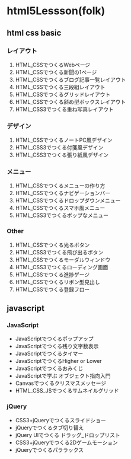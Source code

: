 # html5Lessson(folk)

## html css basic

### レイアウト

1. HTML_CSSでつくるWebページ
1. HTML_CSSでつくる新聞の1ページ
1. HTML_CSSでつくるブログ記事一覧レイアウト
1. HTML_CSSでつくる三段組レイアウト
1. HTML_CSSでつくるグリッドレイアウト
1. HTML_CSSでつくる斜め型ボックスレイアウト
1. HTML_CSS3でつくる重ね写真レイアウト

### デザイン

1. HTML_CSSでつくるノートPC風デザイン
1. HTML_CSS3でつくる付箋風デザイン
1. HTML_CSS3でつくる張り紙風デザイン

### メニュー

1. HTML_CSSでつくるメニューの作り方
1. HTML_CSSでつくるナビゲーションバー
1. HTML_CSSでつくるドロップダウンメニュー
1. HTML_CSSでつくるスマホ風メニュー
1. HTML_CSS3でつくるポップなメニュー

### Other

1. HTML_CSSでつくる光るボタン
1. HTML_CSS3でつくる飛び出るボタン
1. HTML_CSSでつくるモーダルウィンドウ
1. HTML_CSS3でつくるローディング画面
1. HTML_CSSでつくる進捗ゲージ
1. HTML_CSSでつくるリボン型見出し
1. HTML_CSSでつくる登録フロー


## javascript

### JavaScript

- JavaScriptでつくるポップアップ
- JavaScriptでつくる残り文字数表示
- JavaScriptでつくるタイマー
- JavaScriptでつくるHigher or Lower
- JavaScriptでつくるおみくじ
- JavaScriptで学ぶ オブジェクト指向入門
- Canvasでつくるクリスマスメッセージ
- HTML_CSS_JSでつくるサムネイルグリッド

### jQuery
- CSS3+jQueryでつくるスライドショー
- jQueryでつくるタブ切り替え
- jQuery UIでつくる ドラッグ_ドロップリスト
- CSS3+jQueryでつくる2Dゲームモーション
- jQueryでつくるパララックス
